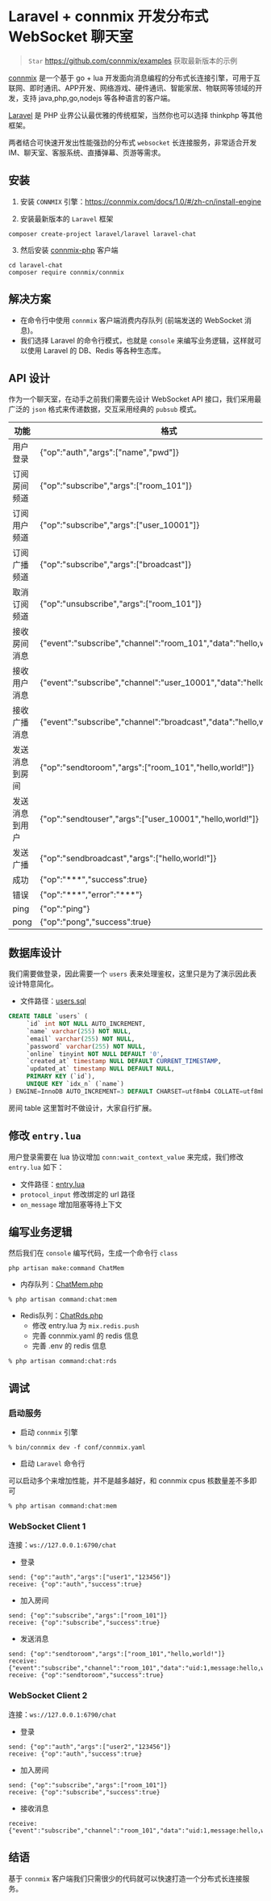 # Laravel + connmix 开发分布式 WebSocket 聊天室

> `Star` https://github.com/connmix/examples 获取最新版本的示例

[connmix](https://connmix.com) 是一个基于 go + lua 开发面向消息编程的分布式长连接引擎，可用于互联网、即时通讯、APP开发、网络游戏、硬件通讯、智能家居、物联网等领域的开发，支持
java,php,go,nodejs 等各种语言的客户端。

[Laravel](https://laravel.com) 是 PHP 业界公认最优雅的传统框架，当然你也可以选择 thinkphp 等其他框架。

两者结合可快速开发出性能强劲的分布式 `websocket` 长连接服务，非常适合开发 IM、聊天室、客服系统、直播弹幕、页游等需求。

## 安装

1. 安装 `CONNMIX` 引擎：https://connmix.com/docs/1.0/#/zh-cn/install-engine

2. 安装最新版本的 `Laravel` 框架

```
composer create-project laravel/laravel laravel-chat
```

3. 然后安装 [connmix-php](https://packagist.org/packages/connmix/connmix) 客户端

```
cd laravel-chat
composer require connmix/connmix
```

## 解决方案

- 在命令行中使用 `connmix` 客户端消费内存队列 (前端发送的 WebSocket 消息)。
- 我们选择 Laravel 的命令行模式，也就是 `console` 来编写业务逻辑，这样就可以使用 Laravel 的 DB、Redis 等各种生态库。

## API 设计

作为一个聊天室，在动手之前我们需要先设计 WebSocket API 接口，我们采用最广泛的 `json` 格式来传递数据，交互采用经典的 `pubsub` 模式。

| 功能      | 格式                                                                 |
|---------|--------------------------------------------------------------------|
| 用户登录    | {"op":"auth","args":["name","pwd"]}                                |
| 订阅房间频道  | {"op":"subscribe","args":["room_101"]}                             | 
| 订阅用户频道  | {"op":"subscribe","args":["user_10001"]}                           | 
| 订阅广播频道  | {"op":"subscribe","args":["broadcast"]}                            | 
| 取消订阅频道  | {"op":"unsubscribe","args":["room_101"]}                           | 
| 接收房间消息  | {"event":"subscribe","channel":"room_101","data":"hello,world!"}   |
| 接收用户消息  | {"event":"subscribe","channel":"user_10001","data":"hello,world!"} |
| 接收广播消息  | {"event":"subscribe","channel":"broadcast","data":"hello,world!"}  |
| 发送消息到房间 | {"op":"sendtoroom","args":["room_101","hello,world!"]}             | 
| 发送消息到用户 | {"op":"sendtouser","args":["user_10001","hello,world!"]}           | 
| 发送广播    | {"op":"sendbroadcast","args":["hello,world!"]}                     | 
| 成功      | {"op":"***","success":true}                                        |
| 错误      | {"op":"\*\*\*","error":"***"}                                      |
| ping    | {"op":"ping"}                                                      |
| pong    | {"op":"pong","success":true}                                       |

## 数据库设计

我们需要做登录，因此需要一个 `users` 表来处理鉴权，这里只是为了演示因此表设计特意简化。

- 文件路径：[users.sql](users.sql)

```sql
CREATE TABLE `users` (
     `id` int NOT NULL AUTO_INCREMENT,
     `name` varchar(255) NOT NULL,
     `email` varchar(255) NOT NULL,
     `password` varchar(255) NOT NULL,
     `online` tinyint NOT NULL DEFAULT '0',
     `created_at` timestamp NULL DEFAULT CURRENT_TIMESTAMP,
     `updated_at` timestamp NULL DEFAULT NULL,
     PRIMARY KEY (`id`),
     UNIQUE KEY `idx_n` (`name`)
) ENGINE=InnoDB AUTO_INCREMENT=3 DEFAULT CHARSET=utf8mb4 COLLATE=utf8mb4_0900_ai_ci;
```

房间 table 这里暂时不做设计，大家自行扩展。

## 修改 `entry.lua`

用户登录需要在 lua 协议增加 `conn:wait_context_value` 来完成，我们修改 `entry.lua` 如下：

- 文件路径：[entry.lua](entry.lua)
- `protocol_input` 修改绑定的 url 路径
- `on_message` 增加阻塞等待上下文

## 编写业务逻辑

然后我们在 `console` 编写代码，生成一个命令行 `class`

```
php artisan make:command ChatMem
```

- 内存队列：[ChatMem.php](app/Console/Commands/ChatMem.php)

```
% php artisan command:chat:mem
```

- Redis队列：[ChatRds.php](app/Console/Commands/ChatRds.php) 
  - 修改 entry.lua 为 `mix.redis.push`
  - 完善 connmix.yaml 的 redis 信息
  - 完善 .env 的 redis 信息

```
% php artisan command:chat:rds
```

## 调试

### 启动服务

- 启动 `connmix` 引擎

```
% bin/connmix dev -f conf/connmix.yaml 
```

- 启动 `Laravel` 命令行

可以启动多个来增加性能，并不是越多越好，和 connmix cpus 核数量差不多即可

```
% php artisan command:chat:mem
```

### WebSocket Client 1

连接：`ws://127.0.0.1:6790/chat`

- 登录

```
send: {"op":"auth","args":["user1","123456"]}
receive: {"op":"auth","success":true}
```

- 加入房间

```
send: {"op":"subscribe","args":["room_101"]}
receive: {"op":"subscribe","success":true}
```

- 发送消息

```
send: {"op":"sendtoroom","args":["room_101","hello,world!"]}
receive: {"event":"subscribe","channel":"room_101","data":"uid:1,message:hello,world!"}
receive: {"op":"sendtoroom","success":true}
```

### WebSocket Client 2

连接：`ws://127.0.0.1:6790/chat`

- 登录

```
send: {"op":"auth","args":["user2","123456"]}
receive: {"op":"auth","success":true}
```

- 加入房间

```
send: {"op":"subscribe","args":["room_101"]}
receive: {"op":"subscribe","success":true}
```

- 接收消息

```
receive: {"event":"subscribe","channel":"room_101","data":"uid:1,message:hello,world!"}
```

## 结语

基于 `connmix` 客户端我们只需很少的代码就可以快速打造一个分布式长连接服务。
